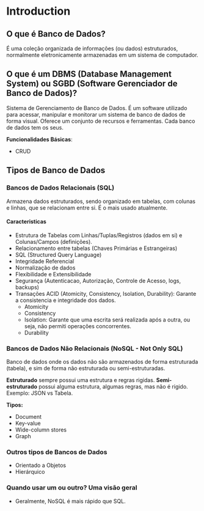 # Introduction

## O que é Banco de Dados?

É uma coleção organizada de informações (ou dados) estruturados, normalmente eletronicamente armazenadas em um sistema de computador.

## O que é um DBMS (Database Management System) ou SGBD (Software Gerenciador de Banco de Dados)?

Sistema de Gerenciamento de Banco de Dados.
É um software utilizado para acessar, manipular e monitorar um sistema de banco de dados de forma visual.
Oferece um conjunto de recursos e ferramentas.
Cada banco de dados tem os seus.

**Funcionalidades Básicas**:

- CRUD

## Tipos de Banco de Dados

### Bancos de Dados Relacionais (SQL)

Armazena dados estruturados, sendo organizado em tabelas, com colunas e linhas, que se relacionam entre si.
É o mais usado atualmente.

#### Caracteristicas

- Estrutura de Tabelas com Linhas/Tuplas/Registros (dados em si) e Colunas/Campos (definições).
- Relacionamento entre tabelas (Chaves Primárias e Estrangeiras)
- SQL (Structured Query Language)
- Integridade Referencial
- Normalização de dados
- Flexibilidade e Extensibilidade
- Segurança (Autenticacao, Autorização, Controle de Acesso, logs, backups)
- Transações ACID (Atomicity, Consistency, Isolation, Durability): Garante a consistencia e integridade dos dados.
  - Atomicity
  - Consistency
  - Isolation: Garante que uma escrita será realizada após a outra, ou seja, não permiti operações concorrentes.
  - Durability

### Bancos de Dados Não Relacionais (NoSQL - Not Only SQL)

Banco de dados onde os dados não são armazenados de forma estruturada (tabela), e sim de forma não estruturada ou semi-estruturadas.

**Estruturado** sempre possui uma estrutura e regras rigidas.
**Semi-estruturado** possui alguma estrutura, algumas regras, mas não é rigido.
Exemplo: JSON vs Tabela.

**Tipos:**

- Document
- Key-value
- Wide-column stores
- Graph

### Outros tipos de Bancos de Dados

- Orientado a Objetos
- Hierárquico

### Quando usar um ou outro? Uma visão geral

- Geralmente, NoSQL é mais rápido que SQL.
